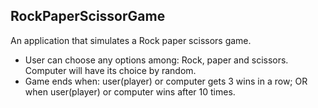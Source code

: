## RockPaperScissorGame
An application that simulates a Rock paper scissors game.
- User can choose any options among: Rock, paper and scissors. Computer will have its choice by random. 
- Game ends when: user(player) or computer gets 3 wins in a row; OR when user(player) or computer wins after 10 times. 




